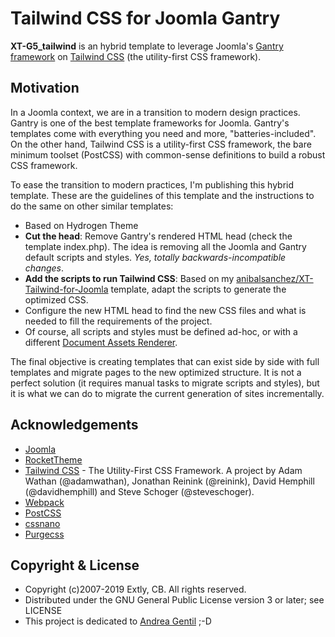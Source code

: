 # Tailwind CSS for Joomla Gantry

**XT-G5_tailwind** is an hybrid template to leverage Joomla's [Gantry framework](http://gantry.org) on [Tailwind CSS](https://tailwindcss.com/) (the utility-first CSS framework).

## Motivation

In a Joomla context, we are in a transition to modern design practices. Gantry is one of the best template frameworks for Joomla. Gantry's templates come with everything you need and more, "batteries-included". On the other hand, Tailwind CSS is a utility-first CSS framework, the bare minimum toolset (PostCSS) with common-sense definitions to build a robust CSS framework.

To ease the transition to modern practices, I'm publishing this hybrid template. These are the guidelines of this template and the instructions to do the same on other similar templates:

- Based on Hydrogen Theme
- **Cut the head**: Remove Gantry's rendered HTML head (check the template index.php). The idea is removing all the Joomla and Gantry default scripts and styles. *Yes, totally backwards-incompatible changes*.
- **Add the scripts to run Tailwind CSS**: Based on my [anibalsanchez/XT-Tailwind-for-Joomla](https://github.com/anibalsanchez/XT-Tailwind-for-Joomla) template, adapt the scripts to generate the optimized CSS.
- Configure the new HTML head to find the new CSS files and what is needed to fill the requirements of the project.
- Of course, all scripts and styles must be defined ad-hoc, or with a different [Document Assets Renderer](https://github.com/anibalsanchez/XT-Tailwind-for-Joomla/blob/master/template/XTHtmlAssetsRenderer.php).

The final objective is creating templates that can exist side by side with full templates and migrate pages to the new optimized structure. It is not a perfect solution (it requires manual tasks to migrate scripts and styles), but it is what we can do to migrate the current generation of sites incrementally.

## Acknowledgements

- [Joomla](https://www.joomla.org/)
- [RocketTheme](http://www.rockettheme.com/)
- [Tailwind CSS](https://tailwindcss.com) - The Utility-First CSS Framework. A project by Adam Wathan (@adamwathan), Jonathan Reinink (@reinink), David Hemphill (@davidhemphill) and Steve Schoger (@steveschoger).
- [Webpack](https://webpack.js.org/)
- [PostCSS](https://postcss.org/)
- [cssnano](https://cssnano.co/)
- [Purgecss](https://www.purgecss.com)

## Copyright & License

- Copyright (c)2007-2019 Extly, CB. All rights reserved.
- Distributed under the GNU General Public License version 3 or later; see LICENSE
- This project is dedicated to [Andrea Gentil](http://www.twitter.com/andreagentil) ;-D


